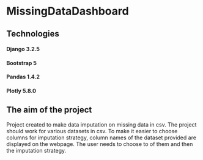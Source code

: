 # MissingDataDashboard

## Technologies
#### Django 3.2.5
#### Bootstrap 5
#### Pandas 1.4.2
#### Plotly 5.8.0

## The aim of the project
Project created to make data imputation on missing data in csv. The project should work for various datasets in csv. To make it easier to choose columns for imputation strategy, column names of the dataset provided are displayed on the webpage. The user needs to choose to of them and then the imputation strategy.
